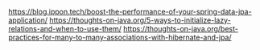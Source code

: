 https://blog.ippon.tech/boost-the-performance-of-your-spring-data-jpa-application/
https://thoughts-on-java.org/5-ways-to-initialize-lazy-relations-and-when-to-use-them/
https://thoughts-on-java.org/best-practices-for-many-to-many-associations-with-hibernate-and-jpa/
